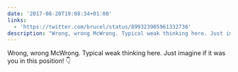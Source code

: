 ```yaml
---
date: '2017-08-20T19:08:34+01:00'
links:
  - 'https://twitter.com/brucel/status/899323905961332736'
description: "Wrong, wrong McWrong. Typical weak thinking here. Just imagine if it was you in this position! \U0001F447 "
---
```

Wrong, wrong McWrong. Typical weak thinking here. Just imagine if it was you in this position! 👇 
